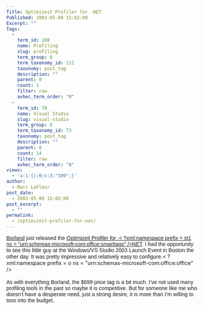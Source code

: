 ```yaml
---
Title: Optimizeit Profiler for .NET
Published: 2003-05-09 15:02:00
Excerpt: ""
Tags:
  - 
    term_id: 108
    name: Profiling
    slug: profiling
    term_group: 0
    term_taxonomy_id: 112
    taxonomy: post_tag
    description: ""
    parent: 0
    count: 1
    filter: raw
    avhec_term_order: "0"
  - 
    term_id: 70
    name: Visual Studio
    slug: visual-studio
    term_group: 0
    term_taxonomy_id: 73
    taxonomy: post_tag
    description: ""
    parent: 0
    count: 14
    filter: raw
    avhec_term_order: "0"
views:
  - 'a:1:{i:0;s:3:"309";}'
author:
  - Marc LaFleur
post_date:
  - 2003-05-09 15:02:00
post_excerpt:
  - ""
permalink:
  - /optimizeit-profiler-for-net/
---
```

<p class=MsoNormal style="MARGIN: 0in 0in 0pt"><a href="http://massivescale.blob.core.windows.net/blogmedia/2003/05/www.borland.com" target=_blank><span style="FONT-FAMILY: Arial">Borland</span></a><span style="FONT-FAMILY: Arial"> just released the </span><a href="http://www.borland.com/opt_profiler/index.html" target=_blank><span style="FONT-FAMILY: Arial">Optimizeit Profiler for .< ?xml:namespace prefix = st1 ns = "urn:schemas-microsoft-com:office:smarttags" /><st1:stockticker>NET</st1:stockticker></span></a><span style="FONT-FAMILY: Arial">. I had the opportunity to see this little guy at the Windows/VS Studio 2003 Launch Event in </span><st1:city><st1:place><span style="FONT-FAMILY: Arial"><st1:city><st1:place>Boston</st1:place></st1:city></span></st1:place></st1:city><span style="FONT-FAMILY: Arial"> the other day. It was pretty impressive and relatively easy to configure.</span>< ?xml:namespace prefix = o ns = "urn:schemas-microsoft-com:office:office" /><o:p></o:p></p>

<p class=MsoNormal style="MARGIN: 0in 0in 0pt"><o:p>&nbsp;</o:p></p>

<p class=MsoNormal style="MARGIN: 0in 0in 0pt"><span style="FONT-FAMILY: Arial">As with everything Borland, the $699 price tag is a bit much. I&#8217;ve not used many profiling tools in the past so maybe it is competitive. But for someone like me who doesn&#8217;t have a desperate need, just a strong desire, it is more than I&#8217;m willing to toss into the budget. </span></p>